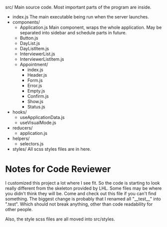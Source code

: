 src/
  Main source code. Most important parts of the program are inside.
- index.js
    The main executable being run when the server launches.
- components/
  - Application.js
    Main component, wraps the whole application.
    May be separated into sidebar and schedule parts in future.
  - Button.js
  - DayList.js
  - DayListItem.js
  - InterviewerList.js
  - InterviewerListItem.js
  - Appointment/
    - index.js
    - Header.js
    - Form.js
    - Error.js
    - Empty.js
    - Confirm.js
    - Show.js
    - Status.js
- hooks/
  - useApplicationData.js
  - useVisualMode.js
- reducers/
  - application.js
- helpers/
  - selectors.js
- styles/
    All scss styles files are in here.



# Notes for Code Reviewer
I customized this project a lot where I see fit. So the code is starting to look really different from the skeleton provided by LHL.
Some files may be where you didn't think they will be. Come and check out this file if you can't find something.
The biggest change is probably that I renamed all "\_\_test\_\_" into ".test". Which should not break anything, other than code readability for other people.

Also, the style scss files are all moved into src/styles.

